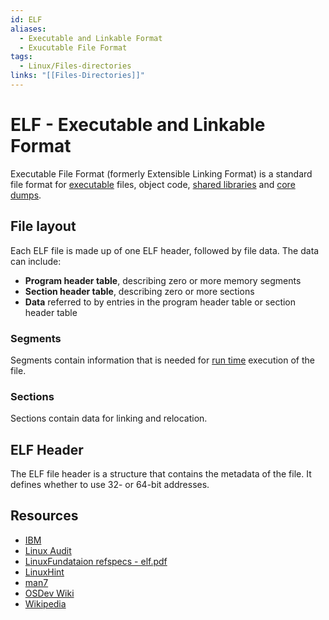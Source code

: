 ```yaml
---
id: ELF
aliases:
  - Executable and Linkable Format
  - Exucutable File Format
tags:
  - Linux/Files-directories
links: "[[Files-Directories]]"
---
```


# ELF - Executable and Linkable Format

Executable File Format (formerly Extensible Linking Format) is a standard file
format for [executable](https://en.wikipedia.org/wiki/Executable) files, object
code, [shared libraries](https://en.wikipedia.org/wiki/Library_(computing)) and
[core dumps](https://en.wikipedia.org/wiki/Core_dump).

## File layout

Each ELF file is made up of one ELF header, followed by file data. The data can
include:
- **Program header table**, describing zero or more memory segments
- **Section header table**, describing zero or more sections
- **Data** referred to by entries in the program header table or section header
  table

### Segments

Segments contain information that is needed for
[run time](https://en.wikipedia.org/wiki/Run_time_(program_lifecycle_phase))
execution of the file.

### Sections

Sections contain data for linking and relocation.

## ELF Header

The ELF file header is a structure that contains the metadata of the file. It
defines whether to use 32- or 64-bit addresses.

## Resources

- [IBM](https://www.ibm.com/docs/en/ztpf/1.1.0.14?topic=linkage-executable-linking-format-elf)
- [Linux Audit](https://linux-audit.com/elf-binaries-on-linux-understanding-and-analysis/)
- [LinuxFundataion refspecs - elf.pdf](https://refspecs.linuxfoundation.org/elf/elf.pdf)
- [LinuxHint](https://linuxhint.com/understanding_elf_file_format/)
- [man7](https://man7.org/linux/man-pages/man5/elf.5.html)
- [OSDev Wiki](https://wiki.osdev.org/ELF)
- [Wikipedia](https://en.wikipedia.org/wiki/Executable_and_Linkable_Format)
